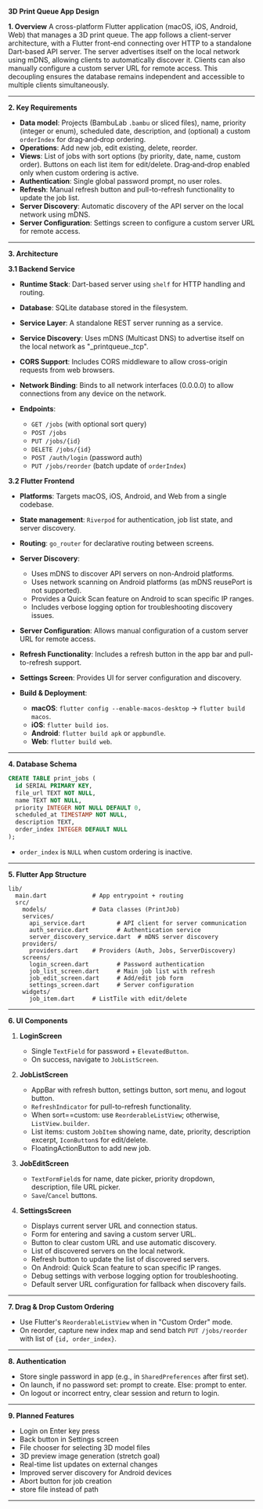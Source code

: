 **3D Print Queue App Design**

**1. Overview**
A cross-platform Flutter application (macOS, iOS, Android, Web) that manages a 3D print queue. The app follows a client-server architecture, with a Flutter front-end connecting over HTTP to a standalone Dart-based API server. The server advertises itself on the local network using mDNS, allowing clients to automatically discover it. Clients can also manually configure a custom server URL for remote access. This decoupling ensures the database remains independent and accessible to multiple clients simultaneously.

---

**2. Key Requirements**

* **Data model**: Projects (BambuLab `.bambu` or sliced files), name, priority (integer or enum), scheduled date, description, and (optional) a custom `orderIndex` for drag‑and‑drop ordering.
* **Operations**: Add new job, edit existing, delete, reorder.
* **Views**: List of jobs with sort options (by priority, date, name, custom order). Buttons on each list item for edit/delete. Drag‑and‑drop enabled only when custom ordering is active.
* **Authentication**: Single global password prompt, no user roles.
* **Refresh**: Manual refresh button and pull-to-refresh functionality to update the job list.
* **Server Discovery**: Automatic discovery of the API server on the local network using mDNS.
* **Server Configuration**: Settings screen to configure a custom server URL for remote access.

---

**3. Architecture**

**3.1 Backend Service**

* **Runtime Stack**: Dart-based server using `shelf` for HTTP handling and routing.
* **Database**: SQLite database stored in the filesystem.
* **Service Layer**: A standalone REST server running as a service.
* **Service Discovery**: Uses mDNS (Multicast DNS) to advertise itself on the local network as "_printqueue._tcp".
* **CORS Support**: Includes CORS middleware to allow cross-origin requests from web browsers.
* **Network Binding**: Binds to all network interfaces (0.0.0.0) to allow connections from any device on the network.
* **Endpoints**:

    * `GET /jobs` (with optional sort query)
    * `POST /jobs`
    * `PUT /jobs/{id}`
    * `DELETE /jobs/{id}`
    * `POST /auth/login` (password auth)
    * `PUT /jobs/reorder` (batch update of `orderIndex`)

**3.2 Flutter Frontend**

* **Platforms**: Targets macOS, iOS, Android, and Web from a single codebase.
* **State management**: `Riverpod` for authentication, job list state, and server discovery.
* **Routing**: `go_router` for declarative routing between screens.
* **Server Discovery**:
    * Uses mDNS to discover API servers on non-Android platforms.
    * Uses network scanning on Android platforms (as mDNS reusePort is not supported).
    * Provides a Quick Scan feature on Android to scan specific IP ranges.
    * Includes verbose logging option for troubleshooting discovery issues.
* **Server Configuration**: Allows manual configuration of a custom server URL for remote access.
* **Refresh Functionality**: Includes a refresh button in the app bar and pull-to-refresh support.
* **Settings Screen**: Provides UI for server configuration and discovery.
* **Build & Deployment**:

    * **macOS**: `flutter config --enable-macos-desktop` → `flutter build macos`.
    * **iOS**: `flutter build ios`.
    * **Android**: `flutter build apk` or `appbundle`.
    * **Web**: `flutter build web`.

---

**4. Database Schema**

```sql
CREATE TABLE print_jobs (
  id SERIAL PRIMARY KEY,
  file_url TEXT NOT NULL,
  name TEXT NOT NULL,
  priority INTEGER NOT NULL DEFAULT 0,
  scheduled_at TIMESTAMP NOT NULL,
  description TEXT,
  order_index INTEGER DEFAULT NULL
);
```

* `order_index` is `NULL` when custom ordering is inactive.

---

**5. Flutter App Structure**

```text
lib/
  main.dart             # App entrypoint + routing
  src/
    models/             # Data classes (PrintJob)
    services/           
      api_service.dart         # API client for server communication
      auth_service.dart        # Authentication service
      server_discovery_service.dart  # mDNS server discovery
    providers/          
      providers.dart    # Providers (Auth, Jobs, ServerDiscovery)
    screens/
      login_screen.dart        # Password authentication
      job_list_screen.dart     # Main job list with refresh
      job_edit_screen.dart     # Add/edit job form
      settings_screen.dart     # Server configuration
    widgets/
      job_item.dart     # ListTile with edit/delete
```

---

**6. UI Components**

1. **LoginScreen**

    * Single `TextField` for password + `ElevatedButton`.
    * On success, navigate to `JobListScreen`.

2. **JobListScreen**

    * AppBar with refresh button, settings button, sort menu, and logout button.
    * `RefreshIndicator` for pull-to-refresh functionality.
    * When sort==custom: use `ReorderableListView`; otherwise, `ListView.builder`.
    * List items: custom `JobItem` showing name, date, priority, description excerpt, `IconButton`s for edit/delete.
    * FloatingActionButton to add new job.

3. **JobEditScreen**

    * `TextFormField`s for name, date picker, priority dropdown, description, file URL picker.
    * `Save`/`Cancel` buttons.

4. **SettingsScreen**

    * Displays current server URL and connection status.
    * Form for entering and saving a custom server URL.
    * Button to clear custom URL and use automatic discovery.
    * List of discovered servers on the local network.
    * Refresh button to update the list of discovered servers.
   * On Android: Quick Scan feature to scan specific IP ranges.
   * Debug settings with verbose logging option for troubleshooting.
   * Default server URL configuration for fallback when discovery fails.

---

**7. Drag & Drop Custom Ordering**

* Use Flutter's `ReorderableListView` when in "Custom Order" mode.
* On reorder, capture new index map and send batch `PUT /jobs/reorder` with list of `{id, order_index}`.

---

**8. Authentication**

* Store single password in app (e.g., in `SharedPreferences` after first set).
* On launch, if no password set: prompt to create. Else: prompt to enter.
* On logout or incorrect entry, clear session and return to login.

---

**9. Planned Features**

* Login on Enter key press
* Back button in Settings screen
* File chooser for selecting 3D model files
* 3D preview image generation (stretch goal)
* Real-time list updates on external changes
* Improved server discovery for Android devices
* Abort button for job creation
* store file instead of path

---
